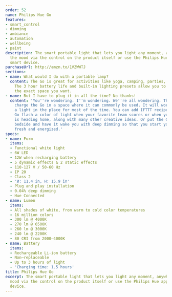 ```yaml
---
order: 52
name: Philips Hue Go
features:
- smart_control
- dimming
- ambiance
- automation
- wellbeing
- paint
description: The smart portable light that lets you light any moment, anywhere. Set
  the mood via the control on the product itself or use the Philips Hue app on your
  smart device.
purchaseUrl: http://amzn.to/1VZWWTJ
sections:
- name: What would I do with a portable lamp?
  content: The Go is great for activities like yoga, camping, parties, and gaming.
    The 3 hour battery life and built-in lighting presets allow you to put light in
    the exact space you want.
- name: But I have to plug it in all the time? No thanks!
  content: 'You''re wondering. I''m wondering. We''re all wondering. There is an answer:
    charge the Go in a space where it can commonly be used. It will work great as
    a light in the place for most of the time. You can add IFTTT recipes to make the
    Go flash a color of light when your favorite team scores or when your loved one
    is heading home, along with many other creative ideas. Or put the Go next to your
    bedside and have it wake you with deep dimming so that you start your day off
    fresh and energized.'
specs:
- name: Form
  items:
  - Functional white light
  - 6W LED
  - 12W when recharging battery
  - 5 dynamic effects & 2 static effects
  - 110-127 V / 50-60 Hz
  - IP 20
  - Class 2
  - 'Ø: 11.4 in, H: 15.9 in'
  - Plug and play installation
  - 0.04% deep dimming
  - Hue Connected
- name: Lumen
  items:
  - All shades of white, from warm to cold color temperatures
  - 16 million colors
  - 300 lm @ 4000K
  - 270 lm @ 6500K
  - 260 lm @ 3000K
  - 240 lm @ 2200K
  - 80 CRI from 2000–4000K
- name: Battery
  items:
  - Rechargeable Li-ion battery
  - Non–replaceable
  - Up to 3 hours of light
  - 'Charging time: 1.5 hours'
title: Philips Hue Go
excerpt: The smart portable light that lets you light any moment, anywhere. Set the
  mood via the control on the product itself or use the Philips Hue app on your smart
  device.
---
```

